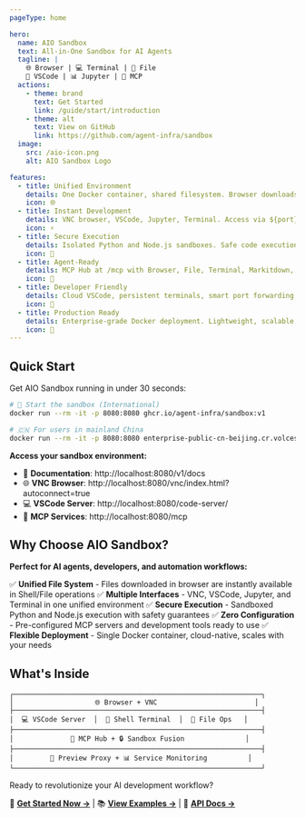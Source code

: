 ```yaml
---
pageType: home

hero:
  name: AIO Sandbox
  text: All-in-One Sandbox for AI Agents
  tagline: |
    🌐 Browser | 💻 Terminal | 📁 File
    🔧 VSCode | 📊 Jupyter | 🤖 MCP
  actions:
    - theme: brand
      text: Get Started
      link: /guide/start/introduction
    - theme: alt
      text: View on GitHub
      link: https://github.com/agent-infra/sandbox
  image:
    src: /aio-icon.png
    alt: AIO Sandbox Logo

features:
  - title: Unified Environment
    details: One Docker container, shared filesystem. Browser downloads instantly available in Terminal and Code.
    icon: 🌐
  - title: Instant Development
    details: VNC browser, VSCode, Jupyter, Terminal. Access via ${port}-${domain} or /proxy paths.
    icon: ⚡
  - title: Secure Execution
    details: Isolated Python and Node.js sandboxes. Safe code execution without system risks.
    icon: 🔐
  - title: Agent-Ready
    details: MCP Hub at /mcp with Browser, File, Terminal, Markitdown, Arxiv. Plug and play for AI agents.
    icon: 🤖
  - title: Developer Friendly
    details: Cloud VSCode, persistent terminals, smart port forwarding, frontend/backend preview.
    icon: 🔧
  - title: Production Ready
    details: Enterprise-grade Docker deployment. Lightweight, scalable, battle-tested.
    icon: 🚀
---
```


## Quick Start

Get AIO Sandbox running in under 30 seconds:

```bash
# 🚀 Start the sandbox (International)
docker run --rm -it -p 8080:8080 ghcr.io/agent-infra/sandbox:v1

# 🇨🇳 For users in mainland China
docker run --rm -it -p 8080:8080 enterprise-public-cn-beijing.cr.volces.com/vefaas-public/all-in-one-sandbox:v1
```

**Access your sandbox environment:**
- 📖 **Documentation**: http://localhost:8080/v1/docs
- 🌐 **VNC Browser**: http://localhost:8080/vnc/index.html?autoconnect=true
- 💻 **VSCode Server**: http://localhost:8080/code-server/
- 🤖 **MCP Services**: http://localhost:8080/mcp

## Why Choose AIO Sandbox?

**Perfect for AI agents, developers, and automation workflows:**

✅ **Unified File System** - Files downloaded in browser are instantly available in Shell/File operations
✅ **Multiple Interfaces** - VNC, VSCode, Jupyter, and Terminal in one unified environment
✅ **Secure Execution** - Sandboxed Python and Node.js execution with safety guarantees
✅ **Zero Configuration** - Pre-configured MCP servers and development tools ready to use
✅ **Flexible Deployment** - Single Docker container, cloud-native, scales with your needs

## What's Inside

```
┌─────────────────────────────────────────────────────────────┐
│                    🌐 Browser + VNC                        │
├─────────────────────────────────────────────────────────────┤
│  💻 VSCode Server  │  🐚 Shell Terminal  │  📁 File Ops   │
├─────────────────────────────────────────────────────────────┤
│              🔗 MCP Hub + 🔒 Sandbox Fusion               │
├─────────────────────────────────────────────────────────────┤
│         🚀 Preview Proxy + 📊 Service Monitoring          │
└─────────────────────────────────────────────────────────────┘
```

Ready to revolutionize your AI development workflow?

🚀 [**Get Started Now →**](/en/guide/start/introduction) | 📚 [**View Examples →**](/en/examples/) | 🔧 [**API Docs →**](/en/api/)
